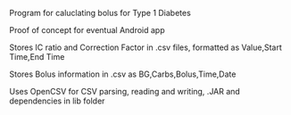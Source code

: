 Program for caluclating bolus for Type 1 Diabetes

Proof of concept for eventual Android app

Stores IC ratio and Correction Factor in .csv files, formatted as Value,Start Time,End Time

Stores Bolus information in .csv as BG,Carbs,Bolus,Time,Date

Uses OpenCSV for CSV parsing, reading and writing, .JAR and dependencies in lib folder
